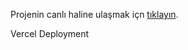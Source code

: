 Projenin canlı haline ulaşmak içn [tıklayın](https://patika-marvel.vercel.app/).

Vercel Deployment
